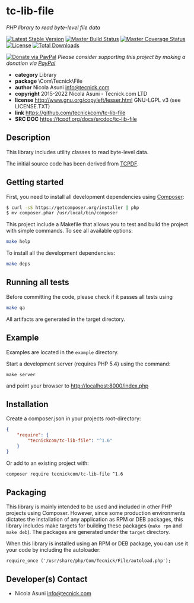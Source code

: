 # tc-lib-file
*PHP library to read byte-level file data*

[![Latest Stable Version](https://poser.pugx.org/tecnickcom/tc-lib-file/version)](https://packagist.org/packages/tecnickcom/tc-lib-file)
[![Master Build Status](https://secure.travis-ci.org/tecnickcom/tc-lib-file.png?branch=main)](https://travis-ci.org/tecnickcom/tc-lib-file?branch=main)
[![Master Coverage Status](https://coveralls.io/repos/tecnickcom/tc-lib-file/badge.svg?branch=main&service=github)](https://coveralls.io/github/tecnickcom/tc-lib-file?branch=main)
[![License](https://poser.pugx.org/tecnickcom/tc-lib-file/license)](https://packagist.org/packages/tecnickcom/tc-lib-file)
[![Total Downloads](https://poser.pugx.org/tecnickcom/tc-lib-file/downloads)](https://packagist.org/packages/tecnickcom/tc-lib-file)

[![Donate via PayPal](https://img.shields.io/badge/donate-paypal-87ceeb.svg)](https://www.paypal.com/cgi-bin/webscr?cmd=_donations&currency_code=GBP&business=paypal@tecnick.com&item_name=donation%20for%20tc-lib-file%20project)
*Please consider supporting this project by making a donation via [PayPal](https://www.paypal.com/cgi-bin/webscr?cmd=_donations&currency_code=GBP&business=paypal@tecnick.com&item_name=donation%20for%20tc-lib-file%20project)*

* **category**    Library
* **package**     \Com\Tecnick\File
* **author**      Nicola Asuni <info@tecnick.com>
* **copyright**   2015-2022 Nicola Asuni - Tecnick.com LTD
* **license**     http://www.gnu.org/copyleft/lesser.html GNU-LGPL v3 (see LICENSE.TXT)
* **link**        https://github.com/tecnickcom/tc-lib-file
* **SRC DOC**     https://tcpdf.org/docs/srcdoc/tc-lib-file

## Description

This library includes utility classes to read byte-level data.

The initial source code has been derived from [TCPDF](<http://www.tcpdf.org>).


## Getting started

First, you need to install all development dependencies using [Composer](https://getcomposer.org/):

```bash
$ curl -sS https://getcomposer.org/installer | php
$ mv composer.phar /usr/local/bin/composer
```

This project include a Makefile that allows you to test and build the project with simple commands.
To see all available options:

```bash
make help
```

To install all the development dependencies:

```bash
make deps
```

## Running all tests

Before committing the code, please check if it passes all tests using

```bash
make qa
```

All artifacts are generated in the target directory.


## Example

Examples are located in the `example` directory.

Start a development server (requires PHP 5.4) using the command:

```
make server
```

and point your browser to <http://localhost:8000/index.php>


## Installation

Create a composer.json in your projects root-directory:

```json
{
    "require": {
        "tecnickcom/tc-lib-file": "^1.6"
    }
}
```

Or add to an existing project with: 

```bash
composer require tecnickcom/tc-lib-file ^1.6
```

## Packaging

This library is mainly intended to be used and included in other PHP projects using Composer.
However, since some production environments dictates the installation of any application as RPM or DEB packages,
this library includes make targets for building these packages (`make rpm` and `make deb`).
The packages are generated under the `target` directory.

When this library is installed using an RPM or DEB package, you can use it your code by including the autoloader:
```
require_once ('/usr/share/php/Com/Tecnick/File/autoload.php');
```



## Developer(s) Contact

* Nicola Asuni <info@tecnick.com>

